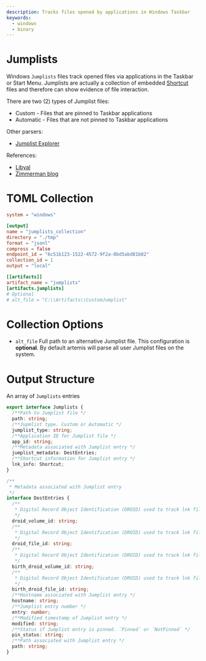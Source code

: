 ```yaml
---
description: Tracks files opened by applications in Windows Taskbar
keywords:
  - windows
  - binary
---
```


# Jumplists

Windows `Jumplists` files track opened files via applications in the Taskbar or
Start Menu. Jumplists are actually a collection of embedded
[Shortcut](./shortcuts.md) files and therefore can show evidence of file
interaction.

There are two (2) types of Jumplist files:

- Custom - Files that are pinned to Taskbar applications
- Automatic - Files that are not pinned to Taskbar applications

Other parsers:

- [Jumplist Explorer](https://ericzimmerman.github.io/)

References:

- [Libyal](https://github.com/libyal/dtformats/blob/main/documentation/Jump%20lists%20format.asciidoc)
- [Zimmerman blog](https://binaryforay.blogspot.com/2016/02/jump-lists-in-depth-understand-format.html)

# TOML Collection

```toml
system = "windows"

[output]
name = "jumplists_collection"
directory = "./tmp"
format = "jsonl"
compress = false
endpoint_id = "6c51b123-1522-4572-9f2a-0bd5abd81b82"
collection_id = 1
output = "local"

[[artifacts]]
artifact_name = "jumplists"
[artifacts.jumplists]
# Optional
# alt_file = "C:\\Artifacts\\CustomJumplist"
```

# Collection Options

- `alt_file` Full path to an alternative Jumplist file. This configuration is
  **optional**. By default artemis will parse all user Jumplist files on the
  system.

# Output Structure

An array of `Jumplists` entries

```typescript
export interface Jumplists {
  /**Path to Jumplist file */
  path: string;
  /**Jupmlist type. Custom or Automatic */
  jumplist_type: string;
  /**Application ID for Jumplist file */
  app_id: string;
  /**Metadata associated with Jumplist entry */
  jumplist_metadata: DestEntries;
  /**Shortcut information for Jumplist entry */
  lnk_info: Shortcut;
}

/**
 * Metadata associated with Jumplist entry
 */
interface DestEntries {
  /**
   * Digital Record Object Identification (DROID) used to track lnk file
   */
  droid_volume_id: string;
  /**
   * Digital Record Object Identification (DROID) used to track lnk file
   */
  droid_file_id: string;
  /**
   * Digital Record Object Identification (DROID) used to track lnk file
   */
  birth_droid_volume_id: string;
  /**
   * Digital Record Object Identification (DROID) used to track lnk file
   */
  birth_droid_file_id: string;
  /**Hostname associated with Jumplist entry */
  hostname: string;
  /**Jumplist entry number */
  entry: number;
  /**Modified timestamp of Jumplist entry */
  modified: string;
  /**Status if Jumplist entry is pinned. `Pinned` or `NotPinned` */
  pin_status: string;
  /**Path associated with Jumplist entry */
  path: string;
}
```
